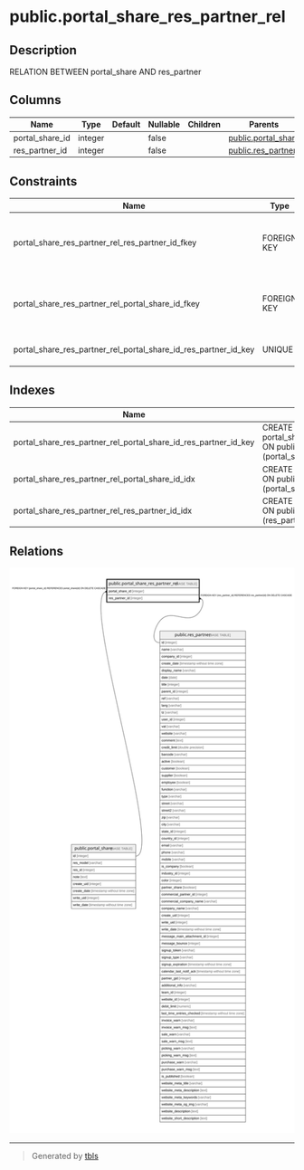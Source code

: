 # public.portal_share_res_partner_rel

## Description

RELATION BETWEEN portal_share AND res_partner

## Columns

| Name | Type | Default | Nullable | Children | Parents | Comment |
| ---- | ---- | ------- | -------- | -------- | ------- | ------- |
| portal_share_id | integer |  | false |  | [public.portal_share](public.portal_share.md) |  |
| res_partner_id | integer |  | false |  | [public.res_partner](public.res_partner.md) |  |

## Constraints

| Name | Type | Definition |
| ---- | ---- | ---------- |
| portal_share_res_partner_rel_res_partner_id_fkey | FOREIGN KEY | FOREIGN KEY (res_partner_id) REFERENCES res_partner(id) ON DELETE CASCADE |
| portal_share_res_partner_rel_portal_share_id_fkey | FOREIGN KEY | FOREIGN KEY (portal_share_id) REFERENCES portal_share(id) ON DELETE CASCADE |
| portal_share_res_partner_rel_portal_share_id_res_partner_id_key | UNIQUE | UNIQUE (portal_share_id, res_partner_id) |

## Indexes

| Name | Definition |
| ---- | ---------- |
| portal_share_res_partner_rel_portal_share_id_res_partner_id_key | CREATE UNIQUE INDEX portal_share_res_partner_rel_portal_share_id_res_partner_id_key ON public.portal_share_res_partner_rel USING btree (portal_share_id, res_partner_id) |
| portal_share_res_partner_rel_portal_share_id_idx | CREATE INDEX portal_share_res_partner_rel_portal_share_id_idx ON public.portal_share_res_partner_rel USING btree (portal_share_id) |
| portal_share_res_partner_rel_res_partner_id_idx | CREATE INDEX portal_share_res_partner_rel_res_partner_id_idx ON public.portal_share_res_partner_rel USING btree (res_partner_id) |

## Relations

![er](public.portal_share_res_partner_rel.svg)

---

> Generated by [tbls](https://github.com/k1LoW/tbls)
